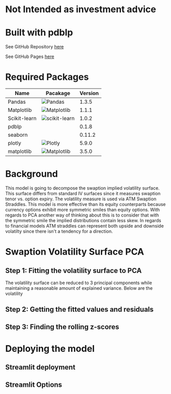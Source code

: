 # Not Intended as investment advice

# Built with pdblp
See GitHub Repository [here](https://github.com/matthewgilbert/pdblp)

See GitHub Pages [here](https://matthewgilbert.github.io/pdblp/tutorial.html)

# Required Packages
| Name         | Pacakage                                                                                                                        | Version                                          |                           
| ------------ | ------------------------------------------------------------------------------------------------------------------------------- | ------------------------------------------------ |
| Pandas       | ![Pandas](https://img.shields.io/badge/pandas-%23150458.svg?style=for-the-badge&logo=pandas&logoColor=white)                    | 1.3.5
| Matplotlib   | ![Matplotlib](https://img.shields.io/badge/Matplotlib-%23ffffff.svg?style=for-the-badge&logo=Matplotlib&logoColor=black)        | 1.1.1
| Scikit-learn | ![scikit-learn](https://img.shields.io/badge/scikit--learn-%23F7931E.svg?style=for-the-badge&logo=scikit-learn&logoColor=white) | 1.0.2
| pdblp        |                                                                                                                                 | 0.1.8
| seaborn      |                                                                                                                                 | 0.11.2
| plotly       | ![Plotly](https://img.shields.io/badge/Plotly-%233F4F75.svg?style=for-the-badge&logo=plotly&logoColor=white)                    | 5.9.0
| matplotlib   | ![Matplotlib](https://img.shields.io/badge/Matplotlib-%23ffffff.svg?style=for-the-badge&logo=Matplotlib&logoColor=black)        | 3.5.0

# Background
This model is going to decompose the swaption implied volatility surface. This surface differs from standard IV surfaces since it measures swaption tenor vs. option expiry. The volatility measure is used via ATM Swaption Straddles. This model is more effective than its equity counterparts because currency options exhibit more symmetric smiles than equity options. With regards to PCA another way of thinking about this is to consider that with the symmetric smile the implied distributions contain less skew. In regards to financial models ATM straddles can represent both upside and downside volatilty since there isn't a tendency for a direction. 

# Swaption Volatility Surface PCA
## Step 1: Fitting the volatility surface to PCA
The volatility surface can be reduced to 3 principal components while maintaining a reasonable amount of explained variance. Below are the volatility 

## Step 2: Getting the fitted values and residuals

## Step 3: Finding the rolling z-scores

# Deploying the model

## Streamlit deployment

## Streamlit Options
